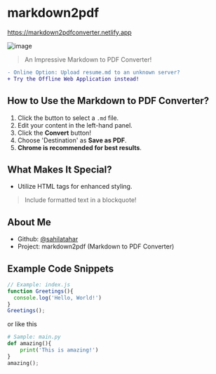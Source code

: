# markdown2pdf
https://markdown2pdfconverter.netlify.app 
  
![image](https://github.com/sahilatahar/markdown2pdf/assets/100127570/c0dd7e32-2a70-4b95-9f2c-b2f6cdfa2d98)

> An Impressive Markdown to PDF Converter!
```diff
- Online Option: Upload resume.md to an unknown server?
+ Try the Offline Web Application instead!
```

## How to Use the Markdown to PDF Converter?
1. Click the button to select a `.md` file.
2. Edit your content in the left-hand panel.
3. Click the **Convert** button!
4. Choose 'Destination' as **Save as PDF**.
5. **Chrome is recommended for best results**.

## What Makes It Special?
- Utilize HTML tags for enhanced styling.
<blockquote>Include formatted text in a blockquote!</blockquote>

## About Me
- Github: [@sahilatahar](https://github.com/sahilatahar)
- Project: markdown2pdf (Markdown to PDF Converter)

## Example Code Snippets
```javascript
// Example: index.js
function Greetings(){
  console.log('Hello, World!')
}
Greetings();
```

or like this

```python
# Sample: main.py
def amazing(){
    print('This is amazing!')
}
amazing();
```
